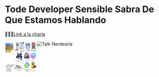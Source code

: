 # Tode Developer Sensible Sabra De Que Estamos Hablando
:bust_in_silhouette::loudspeaker::loudspeaker:[Link a la charla](https://davecaos.github.io/tode_developer_sensible_sabra_de_que_estamos_hablando)

<img src="https://raw.githubusercontent.com/davecaos/tode_developer_sensible_sabra_de_que_estamos_hablando/master/cover_imagenes/slide0.png"
     alt=""
     style="height: 100px; width: 100px; float: left" />
![Talk Nerdearla](https://user-images.githubusercontent.com/6124495/70199222-ebf63f00-16ef-11ea-8421-8bce4514ea57.jpg)
